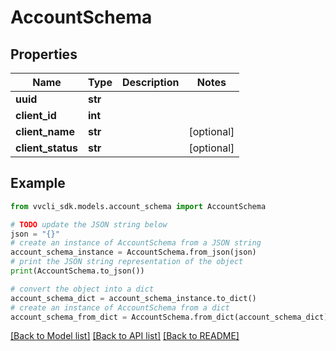 # AccountSchema


## Properties

Name | Type | Description | Notes
------------ | ------------- | ------------- | -------------
**uuid** | **str** |  | 
**client_id** | **int** |  | 
**client_name** | **str** |  | [optional] 
**client_status** | **str** |  | [optional] 

## Example

```python
from vvcli_sdk.models.account_schema import AccountSchema

# TODO update the JSON string below
json = "{}"
# create an instance of AccountSchema from a JSON string
account_schema_instance = AccountSchema.from_json(json)
# print the JSON string representation of the object
print(AccountSchema.to_json())

# convert the object into a dict
account_schema_dict = account_schema_instance.to_dict()
# create an instance of AccountSchema from a dict
account_schema_from_dict = AccountSchema.from_dict(account_schema_dict)
```
[[Back to Model list]](../README.md#documentation-for-models) [[Back to API list]](../README.md#documentation-for-api-endpoints) [[Back to README]](../README.md)


